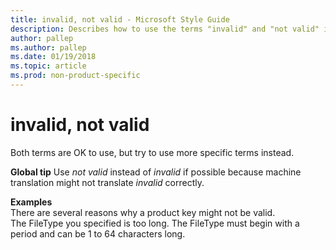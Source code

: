 ```yaml
---
title: invalid, not valid - Microsoft Style Guide
description: Describes how to use the terms "invalid" and "not valid" in Microsoft content.
author: pallep
ms.author: pallep
ms.date: 01/19/2018
ms.topic: article
ms.prod: non-product-specific
---
```


# invalid, not valid

Both terms are OK to use, but try to use more specific terms instead. 

**Global tip** Use *not valid* instead of *invalid* if possible because machine translation might not translate *i*<em>nvalid</em> correctly.

**Examples**  
There are several reasons why a product key might not be valid.  
The FileType you specified is too long. The FileType must begin with a period and can be 1 to 64 characters long.

